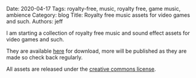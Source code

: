 Date: 2020-04-17
Tags: royalty-free, music, royalty free, game music, ambience
Category: blog
Title: Royalty free music assets for video games and such.
Authors: jeff

I am starting a collection of royalty free music and sound effect assets for video games and such.

They are available [here](/files/free-assets/) for download, more will be published as they are made so check back regularly.

All assets are released under the [creative commons license](https://creativecommons.org/licenses/by/4.0/).
